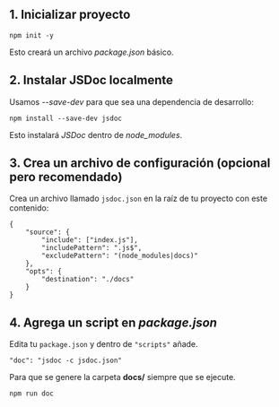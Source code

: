 ##  1. Inicializar proyecto

`npm init -y`

Esto creará un archivo *package.json* básico.
##  2. Instalar JSDoc localmente

Usamos *--save-dev* para que sea una dependencia de desarrollo:

`npm install --save-dev jsdoc`

Esto instalará *JSDoc* dentro de *node_modules*.

##  3. Crea un archivo de configuración (opcional pero recomendado)

Crea un archivo llamado `jsdoc.json` en la raíz de tu proyecto con este contenido:
```
{
	"source": {
		"include": ["index.js"],
		"includePattern": ".js$",
		"excludePattern": "(node_modules|docs)"
	},
	"opts": {
		"destination": "./docs"
	}
}
```
##  4. Agrega un script en *package.json*

Edita tu `package.json` y dentro de `"scripts"` añade. 

`"doc": "jsdoc -c jsdoc.json"`

Para que se genere la carpeta **docs/** siempre que se ejecute.

`npm run doc`